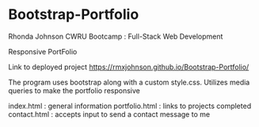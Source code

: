# Bootstrap-Portfolio
Rhonda Johnson
CWRU Bootcamp : Full-Stack Web Development

Responsive PortFolio

Link to deployed project
https://rmxjohnson.github.io/Bootstrap-Portfolio/

The program uses bootstrap along with a custom style.css.
Utilizes media queries to make the portfolio responsive

index.html : general information
portfolio.html : links to projects completed
contact.html : accepts input to send a contact message to me